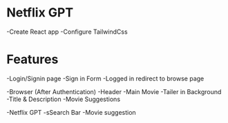 # Netflix GPT

-Create React app
-Configure TailwindCss

# Features

-Login/Signin page
-Sign in Form
-Logged in redirect to browse page

-Browser (After Authentication)
-Header
-Main Movie
-Tailer in Background
-Title & Description
-Movie Suggestions

-Netflix GPT
-sSearch Bar
-Movie suggestion
